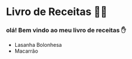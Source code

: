 # Livro de Receitas :man_cook:

### olá! Bem vindo ao meu livro de receitas :hand:

- Lasanha Bolonhesa
- Macarrão